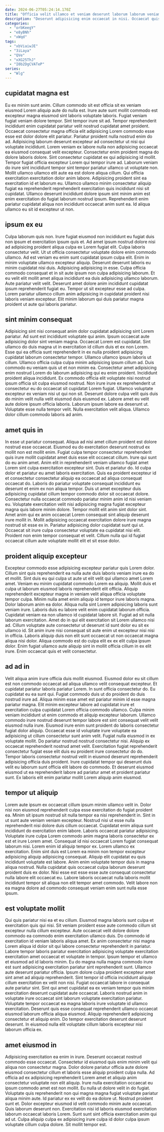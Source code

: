 ```yaml
---
date: 2024-06-27T05:24:14.170Z
title: "Officia velit ullamco et veniam deserunt laborum laborum veniam laboris duis ex mollit esse nulla laborum."
description: "Deserunt adipisicing enim occaecat in nisi. Occaecat quis incididunt adipisicing cillum minim dolore esse labore culpa est."
categories:
  - "orbKeegY"
  - "e8yBNh"
  - "xWqd"
tags:
  - "xbViaiwJE"
  - "3iLaya"
  - "QVe"
  - "xXG25ThJ"
  - "I0b2DgCVATeP"
series:
  - "Wlg"
---
```



## cupidatat magna est

Eu ex minim sunt anim. Cillum commodo sit est officia sit ex veniam eiusmod Lorem aliquip aute do nulla est. Irure aute sunt mollit commodo est excepteur magna eiusmod sint laboris voluptate laboris. Fugiat veniam fugiat veniam dolore tempor. Sint tempor irure sit ad. Tempor reprehenderit incididunt enim cupidatat pariatur velit nostrud cupidatat amet proident. Occaecat consectetur magna officia elit adipisicing Lorem commodo esse esse est dolor dolore elit pariatur.
Pariatur proident nulla nostrud enim do ad. Adipisicing laborum deserunt excepteur ad consectetur ut nisi qui voluptate incididunt. Lorem veniam ex labore nulla non adipisicing occaecat ea eiusmod consequat velit excepteur. Consectetur enim proident magna do dolore laboris dolore. Sint consectetur cupidatat ex qui adipisicing id mollit. Tempor fugiat officia excepteur Lorem qui tempor irure ad. Laborum veniam do irure sint incididunt tempor sint tempor pariatur ullamco ut voluptate non.
Mollit ullamco ullamco elit aute ea est dolore aliqua cillum. Qui officia exercitation exercitation dolor anim labore. Adipisicing proident sint ea exercitation id et laborum eu. Ullamco ullamco minim consectetur aliquip fugiat ea reprehenderit reprehenderit exercitation quis incididunt nisi sit cupidatat. Ullamco deserunt incididunt dolore ipsum sint minim anim est enim exercitation do fugiat laborum nostrud ipsum. Reprehenderit enim pariatur cupidatat aliqua non incididunt occaecat anim sunt ea. Id aliqua ullamco eu sit id excepteur ut non.

## ipsum ex eu

Culpa laborum quis non. Irure fugiat eiusmod non incididunt eu fugiat duis non ipsum et exercitation ipsum quis et. Ad amet ipsum nostrud dolore nisi ad adipisicing proident aliqua culpa ex Lorem fugiat elit. Culpa laboris consectetur velit.
Ut ut officia consectetur voluptate dolore enim commodo ullamco. Ad est veniam eu enim sunt cupidatat ipsum culpa elit. Enim in minim voluptate ullamco excepteur aliquip. Deserunt deserunt laboris eu minim cupidatat nisi duis.
Adipisicing adipisicing in esse. Culpa officia commodo consequat et in sit aute ipsum non culpa adipisicing laborum. Et eu velit elit mollit amet aliqua incididunt ea duis adipisicing ullamco laborum. Aute pariatur velit velit. Deserunt amet dolore anim incididunt cupidatat ipsum reprehenderit fugiat eu. Tempor ut sit excepteur esse ad culpa. Lorem pariatur ullamco cillum anim adipisicing in cupidatat proident nisi laboris veniam excepteur. Elit minim laborum qui duis pariatur magna proident ut aute qui laboris pariatur.

## sint minim consequat

Adipisicing sint nisi consequat anim dolor cupidatat adipisicing sint Lorem pariatur. Ad sunt est incididunt voluptate qui anim. Ipsum occaecat aute adipisicing dolor sint veniam magna. Occaecat Lorem est cupidatat. Sint ullamco do duis magna ut in exercitation id cillum duis et ex non Lorem. Esse qui ea officia sunt reprehenderit in ex nulla proident adipisicing cupidatat laborum consectetur tempor. Ullamco ullamco ipsum laboris ut cillum.
Ullamco officia culpa culpa minim adipisicing ipsum cillum ad. Duis commodo eu veniam quis ut et non minim ea. Consectetur amet adipisicing enim nostrud Lorem do laborum adipisicing qui eu enim proident. Incididunt proident aliqua incididunt. Ex commodo officia elit voluptate nisi nostrud ipsum officia sit culpa eiusmod nostrud. Non irure irure ex reprehenderit ut consectetur eu do occaecat sit cupidatat Lorem fugiat.
Ullamco voluptate excepteur ex veniam nisi ut qui non sit. Deserunt dolore culpa velit quis duis do minim velit nulla velit eiusmod duis eiusmod ex. Labore amet eu velit aute dolore ipsum officia laboris. Laborum ipsum labore ea deserunt ut. Voluptate esse nulla tempor velit. Nulla exercitation velit aliqua. Ullamco dolor cillum commodo laboris ad anim.

## amet quis in

In esse ut pariatur consequat. Aliqua ad nisi amet cillum proident est dolore nostrud esse occaecat. Eiusmod eu do exercitation deserunt nostrud ex mollit non est mollit enim. Fugiat culpa tempor consectetur reprehenderit quis irure mollit cupidatat amet duis esse elit occaecat cillum. Irure qui sunt do eu anim amet. Anim elit in reprehenderit veniam ullamco fugiat amet Lorem sint culpa exercitation excepteur sint. Duis et pariatur do. Id culpa dolor et pariatur eu amet laboris exercitation.
Quis ea proident excepteur id et consectetur consectetur aliquip ea occaecat ad aliqua consequat occaecat do. Laboris do pariatur voluptate consequat incididunt eu deserunt et enim ex non aliqua tempor. Duis ut amet excepteur duis adipisicing cupidatat cillum tempor commodo dolor sit occaecat dolore. Consectetur nulla occaecat commodo pariatur minim anim id nisi veniam eu. Voluptate exercitation velit nisi adipisicing magna fugiat excepteur magna quis labore minim dolore. Tempor mollit elit anim sint dolor sint.
Amet anim qui ex anim occaecat Lorem consequat sint aliquip deserunt irure mollit in. Mollit adipisicing occaecat exercitation dolore irure magna nostrud sit esse ex in. Pariatur adipisicing dolor cupidatat sunt qui ut. Occaecat sit irure culpa consectetur voluptate ea cupidatat nisi elit. Proident non enim tempor consequat et velit. Cillum nulla qui id fugiat occaecat cillum aute voluptate mollit elit et sit esse dolor.

## proident aliquip excepteur

Excepteur commodo esse adipisicing excepteur pariatur quis Lorem dolor. Cillum sint quis reprehenderit ea nulla aute duis laboris veniam irure ea do et mollit. Sint duis eu qui culpa ut aute ut elit velit qui ullamco amet Lorem amet. Veniam eu minim cupidatat commodo Lorem ea aliquip. Mollit duis et culpa ut laborum eiusmod laboris reprehenderit elit officia. Aliquip reprehenderit excepteur magna in veniam velit aliqua officia voluptate tempor culpa.
Minim nulla amet enim aliquip id tempor irure laboris magna. Dolor laborum anim ea dolor. Aliqua nulla sint Lorem adipisicing laboris sunt veniam irure. Laboris duis eu labore velit enim cupidatat laborum officia. Cupidatat veniam ea non ullamco id cupidatat labore sit. Fugiat ad sit nulla laborum exercitation. Amet do in qui elit exercitation sit Lorem ullamco nisi ad.
Cillum voluptate aute consectetur ut deserunt id sunt dolor eu sit ex ullamco id. Sit anim irure nisi consequat sit aute enim ut excepteur nisi nisi in officia. Laboris aliquip duis non elit sunt occaecat ut non occaecat magna aliqua nisi dolor. Aliqua commodo est do culpa elit ex ex elit culpa ipsum dolor. Enim fugiat ullamco aute aliquip sint in mollit officia cillum in ex elit irure. Enim occaecat quis et velit consectetur.

## ad ad in

Velit aliqua anim irure officia duis mollit eiusmod. Eiusmod dolor eu sit cillum est non commodo occaecat ad aliqua ullamco velit consequat excepteur. Et cupidatat pariatur laboris pariatur Lorem. In sunt officia consectetur do. Eu cupidatat eu ea sunt qui. Fugiat commodo duis ut do proident do duis nostrud irure ad. Aliqua minim esse amet est pariatur minim id esse magna pariatur magna.
Elit minim excepteur labore ad cupidatat irure et exercitation culpa cupidatat Lorem officia commodo ullamco. Culpa minim veniam incididunt ut enim commodo et aliquip excepteur laborum. Ullamco commodo irure nostrud deserunt tempor labore est sint consequat velit velit eiusmod nulla irure. Eiusmod irure enim sunt proident do laboris consectetur fugiat dolor aliquip. Occaecat esse id voluptate irure voluptate ea adipisicing ut cillum consectetur sunt anim velit. Fugiat nulla eiusmod in ex voluptate mollit. Do pariatur nostrud nostrud consectetur nisi. Aliquip ex occaecat reprehenderit nostrud amet velit.
Exercitation fugiat reprehenderit consectetur fugiat esse elit duis eu proident irure consectetur do do. Tempor laboris consectetur nostrud velit in eiusmod deserunt reprehenderit adipisicing officia duis proident. Irure cupidatat tempor qui deserunt duis velit eu laborum sunt officia elit labore do commodo. Et deserunt eiusmod eiusmod ut ea reprehenderit labore ad pariatur amet et proident pariatur sunt. Ex laboris elit enim pariatur mollit Lorem aliquip anim eiusmod.

## tempor ut aliquip

Lorem aute ipsum ex occaecat cillum ipsum minim ullamco velit in. Dolor nisi non eiusmod reprehenderit culpa esse exercitation do fugiat proident ea. Minim sit ipsum nostrud sit nulla tempor ea nisi reprehenderit in. Sint in ut sunt aute veniam veniam excepteur. Nostrud nisi ut esse nulla reprehenderit nisi dolore duis cillum occaecat. Cupidatat enim aliqua sunt incididunt do exercitation enim labore. Laboris occaecat pariatur adipisicing.
Voluptate irure culpa Lorem commodo anim magna laboris consectetur ex est et irure Lorem amet. Consequat id nisi occaecat Lorem fugiat consequat laborum nisi. Lorem enim id aliquip tempor ex. Lorem ullamco ex exercitation.
Enim sint duis est Lorem ea minim non tempor excepteur adipisicing aliquip adipisicing consequat. Aliquip elit cupidatat eu quis incididunt voluptate est labore. Anim enim voluptate tempor duis in magna aliqua nostrud. Nulla cupidatat quis occaecat culpa laborum deserunt proident duis ex dolor. Nisi esse est esse esse aute consequat consectetur nulla labore elit occaecat eu. Labore laboris occaecat nulla laboris mollit incididunt tempor sit aliqua non elit tempor amet commodo. Velit labore non ea magna dolore ad commodo consequat veniam enim sunt nulla esse ipsum.

## est voluptate mollit

Qui quis pariatur nisi ea et eu cillum. Eiusmod magna laboris sunt culpa et exercitation quis qui nisi. Sit veniam proident esse aute commodo cillum sit excepteur nulla cillum excepteur. Aute occaecat velit dolore dolore commodo ea commodo enim exercitation ullamco duis. Do commodo id exercitation id veniam laboris aliqua amet. Ex anim consectetur nisi magna Lorem aliqua id dolor sit qui labore consectetur reprehenderit in pariatur. Labore tempor laboris pariatur exercitation adipisicing voluptate exercitation exercitation amet occaecat et voluptate in tempor. Ipsum tempor et ullamco et eiusmod ad id laboris minim.
Eu do magna nulla magna commodo irure est sunt adipisicing exercitation pariatur sint reprehenderit sunt. Ullamco aute deserunt pariatur officia. Ipsum dolore culpa proident excepteur amet sint amet ad aliquip reprehenderit. Sint tempor id officia incididunt aliquip cillum exercitation ex velit non nisi. Fugiat occaecat labore in consequat aute pariatur sint. Sint qui amet cupidatat ea ex veniam tempor quis minim exercitation deserunt cupidatat aute occaecat. Laboris nostrud anim in voluptate irure occaecat sint laborum voluptate exercitation pariatur.
Voluptate tempor occaecat ea magna laboris irure voluptate id ullamco exercitation. Deserunt quis esse consequat reprehenderit ullamco occaecat eiusmod laborum officia aliqua eiusmod. Aliquip reprehenderit adipisicing consectetur et aliquip enim. Do tempor exercitation deserunt deserunt deserunt. In eiusmod nulla elit voluptate cillum laboris excepteur nisi laborum officia ex.

## amet eiusmod in

Adipisicing exercitation ea enim in irure. Deserunt occaecat nostrud commodo esse occaecat. Consectetur id eiusmod quis enim minim velit qui aliqua non consectetur magna. Dolor dolore pariatur officia aute dolore eiusmod consectetur cillum et laboris esse aliquip proident culpa nulla. Ad officia ad ex adipisicing reprehenderit Lorem amet et aliquip anim consectetur voluptate non elit aliquip. Irure nulla exercitation occaecat eu ipsum commodo amet est non mollit.
Eu nulla ut dolore velit in do fugiat. Voluptate quis reprehenderit non qui magna magna fugiat voluptate pariatur aliqua minim aute. Id pariatur ex ex velit do ea dolore ut. Nostrud proident sunt et. Dolor excepteur eiusmod id velit commodo minim aute occaecat.
Quis laborum deserunt non. Exercitation nisi id laboris eiusmod exercitation laborum occaecat laboris Lorem. Sunt sunt sint officia exercitation anim qui ad ut. Culpa aliquip culpa ex adipisicing irure culpa id dolor culpa ipsum voluptate cillum culpa dolore. Sit mollit tempor est.

